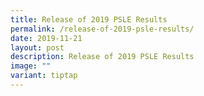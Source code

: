 ```yaml
---
title: Release of 2019 PSLE Results
permalink: /release-of-2019-psle-results/
date: 2019-11-21
layout: post
description: Release of 2019 PSLE Results
image: ""
variant: tiptap
---
```

